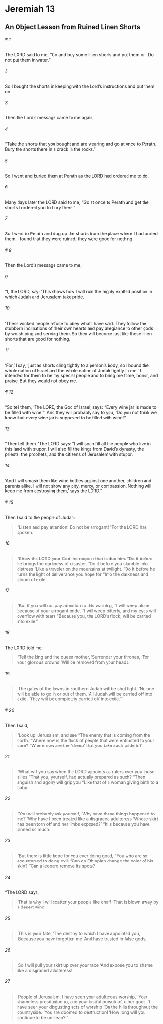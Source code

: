# Jeremiah 13
## An Object Lesson from Ruined Linen Shorts
###### ¶ 1
The LORD said to me, “Go and buy some linen shorts and put them on. Do not put them in water.”
###### 2
So I bought the shorts in keeping with the Lord’s instructions and put them on.
###### 3
Then the Lord’s message came to me again,
###### 4
“Take the shorts that you bought and are wearing and go at once to Perath. Bury the shorts there in a crack in the rocks.”
###### 5
So I went and buried them at Perath as the LORD had ordered me to do.
###### 6
Many days later the LORD said to me, “Go at once to Perath and get the shorts I ordered you to bury there.”
###### 7
So I went to Perath and dug up the shorts from the place where I had buried them. I found that they were ruined; they were good for nothing.
###### ¶ 8
Then the Lord’s message came to me,
###### 9
“I, the LORD, say: ‘This shows how I will ruin the highly exalted position in which Judah and Jerusalem take pride.
###### 10
‘These wicked people refuse to obey what I have said. They follow the stubborn inclinations of their own hearts and pay allegiance to other gods by worshiping and serving them. So they will become just like these linen shorts that are good for nothing.
###### 11
‘For,’ I say, ‘just as shorts cling tightly to a person’s body, so I bound the whole nation of Israel and the whole nation of Judah tightly to me.’ I intended for them to be my special people and to bring me fame, honor, and praise. But they would not obey me.
###### ¶ 12
“So tell them, ‘The LORD, the God of Israel, says: “Every wine jar is made to be filled with wine.”’ And they will probably say to you, ‘Do you not think we know that every wine jar is supposed to be filled with wine?’
###### 13
“Then tell them, ‘The LORD says: “I will soon fill all the people who live in this land with stupor. I will also fill the kings from David’s dynasty, the priests, the prophets, and the citizens of Jerusalem with stupor.
###### 14
‘And I will smash them like wine bottles against one another, children and parents alike. I will not show any pity, mercy, or compassion. Nothing will keep me from destroying them,’ says the LORD.”
###### ¶ 15
Then I said to the people of Judah:
> “Listen and pay attention! Do not be arrogant!
> “For the LORD has spoken.
###### 16
> “Show the LORD your God the respect that is due him.
> “Do it before he brings the darkness of disaster.
> “Do it before you stumble into distress
> “Like a traveler on the mountains at twilight.
> “Do it before he turns the light of deliverance you hope for
> “Into the darkness and gloom of exile.
###### 17
> “But if you will not pay attention to this warning,
> “I will weep alone because of your arrogant pride.
> “I will weep bitterly, and my eyes will overflow with tears
> “Because you, the LORD’s flock, will be carried into exile.”
###### 18
The LORD told me:
> “Tell the king and the queen mother,
> ‘Surrender your thrones,
> ‘For your glorious crowns
> ‘Will be removed from your heads.
###### 19
> ‘The gates of the towns in southern Judah will be shut tight.
> ‘No one will be able to go in or out of them.
> ‘All Judah will be carried off into exile.
> ‘They will be completely carried off into exile.’”
###### ¶ 20
Then I said,
> “Look up, Jerusalem, and see
> “The enemy that is coming from the north.
> “Where now is the flock of people that were entrusted to your care?
> “Where now are the ‘sheep’ that you take such pride in?
###### 21
> “What will you say when the LORD appoints as rulers over you those allies
> “That you, yourself, had actually prepared as such?
> “Then anguish and agony will grip you
> “Like that of a woman giving birth to a baby.
###### 22
> “You will probably ask yourself,
> ‘Why have these things happened to me?
> ‘Why have I been treated like a disgraced adulteress
> ‘Whose skirt has been torn off and her limbs exposed?’
> “It is because you have sinned so much.
###### 23
> “But there is little hope for you ever doing good,
> “You who are so accustomed to doing evil.
> “Can an Ethiopian change the color of his skin?
> “Can a leopard remove its spots?
###### 24
“The LORD says,
> ‘That is why I will scatter your people like chaff
> ‘That is blown away by a desert wind.
###### 25
> ‘This is your fate,
> ‘The destiny to which I have appointed you,
> ‘Because you have forgotten me
> ‘And have trusted in false gods.
###### 26
> ‘So I will pull your skirt up over your face
> ‘And expose you to shame like a disgraced adulteress!
###### 27
> ‘People of Jerusalem, I have seen your adulterous worship,
> ‘Your shameless prostitution to, and your lustful pursuit of, other gods.
> ‘I have seen your disgusting acts of worship
> ‘On the hills throughout the countryside.
> ‘You are doomed to destruction!
> ‘How long will you continue to be unclean?’”
